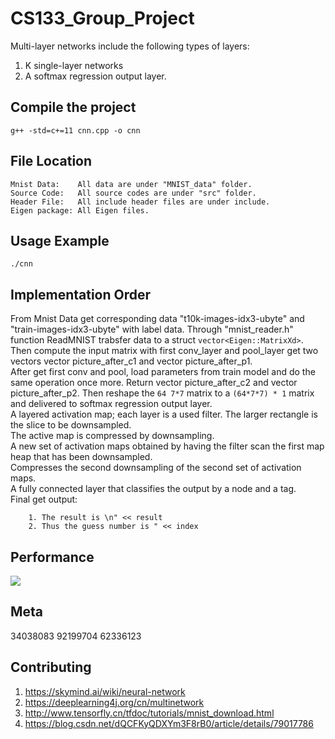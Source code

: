 CS133_Group_Project
===================
Multi-layer networks include the following types of layers:
1. K single-layer networks
2. A softmax regression output layer.

Compile the project
-------------------
    g++ -std=c+=11 cnn.cpp -o cnn

File Location
-------------------
	Mnist Data:    All data are under "MNIST_data" folder.
	Source Code:   All source codes are under "src" folder.
	Header File:   All include header files are under include.
	Eigen package: All Eigen files.

Usage Example
-------------------
	./cnn

Implementation Order
-----
From Mnist Data get corresponding data "t10k-images-idx3-ubyte" and "train-images-idx3-ubyte" with label data. Through "mnist_reader.h" function ReadMNIST trabsfer data to a struct `vector<Eigen::MatrixXd>`.  
Then compute the input matrix with first conv_layer and pool_layer get two vectors vector<MatrixXd> picture_after_c1 and  vector<MatrixXd> picture_after_p1.  
After get first conv and pool, load parameters from train model and do the same operation once more. 
Return vector<MatrixXd> picture_after_c2 and vector<MatrixXd> picture_after_p2. Then reshape the `64 7*7` matrix to a `(64*7*7) * 1` matrix and delivered to softmax regression output layer.  
A layered activation map; each layer is a used filter. The larger rectangle is the
slice to be downsampled.  
The active map is compressed by downsampling.  
A new set of activation maps obtained by having the filter scan the first map heap
that has been downsampled.  
Compresses the second downsampling of the second set of activation maps.  
A fully connected layer that classifies the output by a node and a tag.  
Final get output:
```
	1. The result is \n" << result 
	2. Thus the guess number is " << index 	
```
 

Performance
-------------------
![](../1.png)

Meta
-------------------
34038083
92199704
62336123

Contributing
-------------------
1. https://skymind.ai/wiki/neural-network
2. https://deeplearning4j.org/cn/multinetwork
3. http://www.tensorfly.cn/tfdoc/tutorials/mnist_download.html
4. https://blog.csdn.net/dQCFKyQDXYm3F8rB0/article/details/79017786

